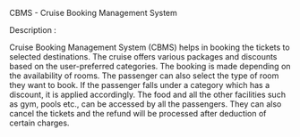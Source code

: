 CBMS - Cruise Booking Management System

Description :

Cruise Booking Management System (CBMS) helps in booking the tickets to selected destinations. The cruise offers various packages and discounts based on the user-preferred categories. The booking is made depending on the availability of rooms. The passenger can also select the type of room they want to book. If the passenger falls under a category which has a discount, it is applied accordingly. The food and all the other facilities such as gym, pools etc., can be accessed by all the passengers. They can also cancel the tickets and the refund will be processed after deduction of certain charges.
